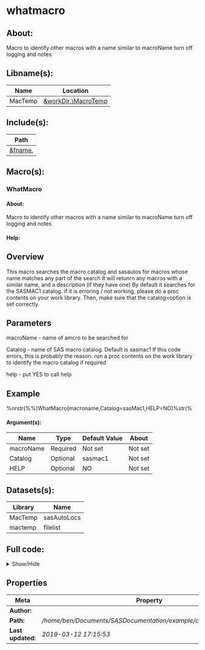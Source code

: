# whatmacro

## About:
Macro to identify other macros with a name similar to macroName
turn off logging and notes

## Libname(s):
| Name | Location |
| --- | --- |
| MacTemp | [&workDir.\MacroTemp](&workDir./MacroTemp) |


## Include(s):
| Path |
| --- |
| [&fname.](&fname.) |


## Macro(s):
### WhatMacro
#### About:
Macro to identify other macros with a name similar to macroName
turn off logging and notes


#### Help:


 Overview
 --------
 This macro searches the macro catalog and sasautos for macros whose name matches any part of the search
 It will retunrn any macros with a similar name, and a description (if they have one)
 By default it searches for the SASMAC1 catalog. if it is erroring / not working, please do a proc contents on your work library.
 Then, make sure that the catalog=option is set correctly.

 Parameters
 ----------

 macroName - name of amcro to be searched for

 Catalog - name of SAS macro catalog. Default is sasmac1
 If this code errors, this is probably the reason.
 run a proc contents on the work library to identify the macro catalog if required

 help - put YES to call help

 Example
 ----------

 %nrstr(%%)WhatMacro(macroname,Catalog=sasMac1,HELP=NO)%str(%
 
 #### Argument(s):

| Name | Type | Default Value | About |
| --- | --- | --- | --- |
| macroName | Required | Not set | Not set |
| Catalog | Optional | sasmac1 | Not set |
| HELP | Optional | NO | Not set |


## Datasets(s):
| Library | Name |
| --- | --- |
| MacTemp | sasAutoLocs |
| mactemp | filelist |


## Full code:

<details><summary>Show/Hide</summary>

~~~~.sas
%macro WhatMacro(macroName,Catalog=sasmac1, HELP=NO) /des='Macro to search for other macros. Default assumes that the SAS macro catalog is work.sasmac1' ;
	/*Macro to identify other macros with a name similar to macroName*/
	/*turn off logging and notes*/
	%changeMLog(OFF);
	options nonotes;

	/*set local variables*/
	%local i j macroExist fname;

	/*help blurb*/
	%if %upcase(&help)= YES %then
		%do;
			%put;
			%put;
			%put Overview;
			%put --------;
			%put This macro searches the macro catalog and sasautos for macros whose name matches any part of the search;
			%put It will retunrn any macros with a similar name, and a description (if they have one);
			%put By default it searches for the SASMAC1 catalog. if it is erroring / not working, please do a proc contents on your work library.;
			%put Then, make sure that the catalog=option is set correctly.;
			%put;
			%put     Parameters;
			%put     ----------;
			%put;
			%put macroName - name of amcro to be searched for;
			%put;
			%put Catalog - name of SAS macro catalog. Default is sasmac1;
			%put If this code errors, this is probably the reason.;
			%put run a proc contents on the work library to identify the macro catalog if required;
			%put;
			%put help - put YES to call help;
			%put;
			%put     Example;
			%put     ----------;
			%put;
			%put %nrstr(%%)WhatMacro(macroname,Catalog=sasMac1,HELP=NO)%str(%;);
				%put ;
				%put ;
		%end;
	%else
		%do;
			/*assign a working library*/
			%let workDir = %sysfunc(getoption(work));
			options DLCREATEDIR=1;
			libname MacTemp "&workDir./MacroTemp";

			/*get list of sasauto macro locations*/
			data MacTemp.sasAutoLocs;
				string="&sasautos.";
				string1=substr(string,2,length(string)-2);
				i=1;

				do until (scan(string1,i,",","q")="");
					location=dequote(strip(scan(string1,i,",","q")));
					i=i+1;
					output;
				end;
			run;

			/*loop through list, and find possible matches*/
			proc sql;
				reset noprint;
				select count(*) into :numLocations from mactemp.sasAutoLocs;
			quit;

			%do i =1 %to &numLocations;

				data _null_;
					set mactemp.sasAutoLocs (firstobs= &i. obs=&i.);
					call symput ("LocNAME",strip(location));
				run;

				/*find any .sas files in a sas autocall location*/
				filename f1 pipe "dir ""&locName."" /b /s";

				data mactemp.filelist;
					infile f1;
					input;
					string=_infile_;

					if upcase(substr(string,length(string)-3)) = '.SAS';
				run;

				proc sql;
					reset noprint;
					select count(*) into :numfiles from mactemp.filelist;
				quit;

				/*loop through .sas files to look for likely macros with correct names*/
				%do j= 1 %to &numfiles;
					%let macroExist=0;

					data _null_;
						set mactemp.filelist (firstobs= &j. obs=&j.);
						call symput ("FNAME",strip(string));
					run;

					data _null_;
						infile "&fname.";
						input;
						string= _infile_;

						if find(upcase(string),"MACRO") > 0 and find(upcase(string),upcase("&macroName.")) > 0 then
							call symput ("macroExist","1");
					run;

					/*if .sas file gives a likely candidate, load it in so it is referenced in the SAS catalog*/
					%if  &macroExist %then
						%do;
							/*let users know macro is being loaded*/
							options notes;
							%put NOTE: loading &fname.;
							options nonotes;

							%include "&fname.";
				%end;
			%end;

			%let i= %eval(&i.+1);
		%end;

	/*interogate catalog for likely suspects, and output with description*/
	PROC CATALOG catalog=work.&catalog;
		Contents out=MacTemp.t1;
	Run;

	data _null_;
		set MacTemp.t1 (where =(Name ? upcase("&MacroName.")));
		options notes;

		if _n_=1 then
			put "NOTE: The following macros exist:";

		if desc='' then
			put Name=;
		else put name= desc=;

		if name ne '' then
			call symput("MacroExists","1");
	run;

	/*clear the libname, and turn logging back on*/
	libname MacTemp clear;
	;
		%end;

	%changeMLog(ON);
	options notes;
%mend;
~~~~

</details>

## Properties

| Meta | Property |
| --- | --- |
| **Author:** | |
| **Path:** | */home/ben/Documents/SASDocumentation/example/code/whatmacro.sas* |
| **Last updated:** | *2019-03-12 17:15:53* |
